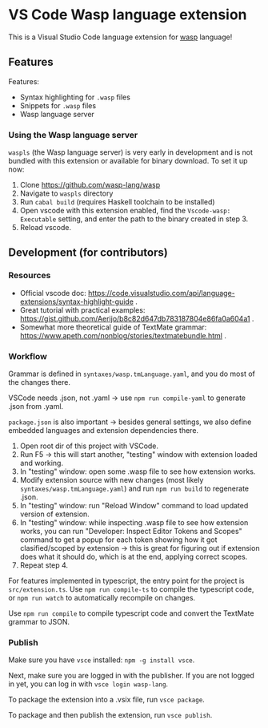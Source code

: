 # VS Code Wasp language extension

This is a Visual Studio Code language extension for [wasp](https://wasp-lang.dev) language!

## Features

Features:
- Syntax highlighting for `.wasp` files
- Snippets for `.wasp` files
- Wasp language server

### Using the Wasp language server

`waspls` (the Wasp language server) is very early in development and is not
bundled with this extension or available for binary download. To set it up now:

1. Clone https://github.com/wasp-lang/wasp
2. Navigate to `waspls` directory
3. Run `cabal build` (requires Haskell toolchain to be installed)
4. Open vscode with this extension enabled, find the `Vscode-wasp: Executable`
   setting, and enter the path to the binary created in step 3.
5. Reload vscode.

## Development (for contributors)
### Resources
- Official vscode doc: https://code.visualstudio.com/api/language-extensions/syntax-highlight-guide .
- Great tutorial with practical examples: https://gist.github.com/Aerijo/b8c82d647db783187804e86fa0a604a1 .
- Somewhat more theoretical guide of TextMate grammar: https://www.apeth.com/nonblog/stories/textmatebundle.html .

### Workflow
Grammar is defined in `syntaxes/wasp.tmLanguage.yaml`, and you do most of the changes there.

VSCode needs .json, not .yaml -> use `npm run compile-yaml` to generate .json from .yaml.

`package.json` is also important -> besides general settings, we also define embedded languages and extension dependencies there.

1. Open root dir of this project with VSCode.
2. Run F5 -> this will start another, "testing" window with extension loaded and working.
3. In "testing" window: open some .wasp file to see how extension works.
4. Modify extension source with new changes (most likely `syntaxes/wasp.tmLanguage.yaml`)
   and run `npm run build` to regenerate .json.
5. In "testing" window: run "Reload Window" command to load updated version of extension.
6. In "testing" window: while inspecting .wasp file to see how extension works, you can
   run "Developer: Inspect Editor Tokens and Scopes" command to get a popup for each token showing
   how it got clasified/scoped by extension -> this is great for figuring out if extension does what it should do,
   which is at the end, applying correct scopes.
7. Repeat step 4.

For features implemented in typescript, the entry point for the project is `src/extension.ts`.
Use `npm run compile-ts` to compile the typescript code, or `npm run watch` to 
automatically recompile on changes.

Use `npm run compile` to compile typescript code and convert the TextMate grammar
to JSON.

### Publish
Make sure you have `vsce` installed: `npm -g install vsce`.

Next, make sure you are logged in with the publisher.
If you are not logged in yet, you can log in with `vsce login wasp-lang`.

To package the extension into a .vsix file, run `vsce package`.

To package and then publish the extension, run `vsce publish`.
